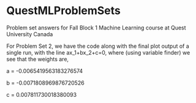 # QuestMLProblemSets
Problem set answers for Fall Block 1 Machine Learning course at Quest University Canada

For Problem Set 2, we have the code along with the final plot output of a single run, with the line ax_1+bx_2+c=0, where (using variable finder) we see that the weights are,

a = -0.0065419563183276574

b = -0.0071808969876720526

c = 0.007811730018380093
